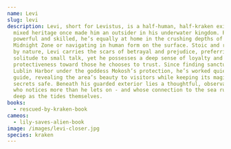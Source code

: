 ```yaml
---
name: Levi
slug: levi
description: Levi, short for Levistus, is a half-human, half-kraken exile whose
  mixed heritage once made him an outsider in his underwater kingdom. Physically
  powerful and skilled, he’s equally at home in the crushing depths of the
  Midnight Zone or navigating in human form on the surface. Stoic and reserved
  by nature, Levi carries the scars of betrayal and prejudice, preferring
  solitude to small talk, yet he possesses a deep sense of loyalty and
  protectiveness toward those he chooses to trust. Since finding sanctuary in
  Lublin Harbor under the goddess Mokosh’s protection, he’s worked quietly as a
  guide, revealing the area’s beauty to visitors while keeping its magical
  secrets safe. Beneath his guarded exterior lies a thoughtful, observant soul
  who notices more than he lets on - and whose connection to the sea runs as
  deep as the tides themselves.
books:
  - rescued-by-kraken-book
cameos:
  - lily-saves-alien-book
image: /images/levi-closer.jpg
species: kraken
---
```

